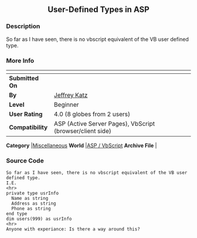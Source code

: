 ﻿<div align="center">

## User\-Defined Types in ASP


</div>

### Description

So far as I have seen, there is no vbscript equivalent of the VB user defined type.
 
### More Info
 


<span>             |<span>
---                |---
**Submitted On**   |
**By**             |[Jeffrey Katz](https://github.com/Planet-Source-Code/PSCIndex/blob/master/ByAuthor/jeffrey-katz.md)
**Level**          |Beginner
**User Rating**    |4.0 (8 globes from 2 users)
**Compatibility**  |ASP \(Active Server Pages\), VbScript \(browser/client side\)

**Category**       |[Miscellaneous](https://github.com/Planet-Source-Code/PSCIndex/blob/master/ByCategory/miscellaneous__4-1.md)
**World**          |[ASP / VbScript](https://github.com/Planet-Source-Code/PSCIndex/blob/master/ByWorld/asp-vbscript.md)
**Archive File**   |[](https://github.com/Planet-Source-Code/jeffrey-katz-user-defined-types-in-asp__4-6642/archive/master.zip)





### Source Code

```
So far as I have seen, there is no vbscript equivalent of the VB user defined type.
I.E.
<hr>
private type usrInfo
  Name as string
  Address as string
  Phone as string
end type
dim users(999) as usrInfo
<hr>
Anyone with experiance: Is there a way around this?
```

